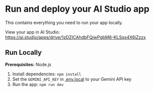 
# Run and deploy your AI Studio app

This contains everything you need to run your app locally.

View your app in AI Studio: https://ai.studio/apps/drive/1zDZICAhdbFQiwPgbM6-KLSqs4X6iZzzx

## Run Locally

**Prerequisites:**  Node.js


1. Install dependencies:
   `npm install`
2. Set the `GEMINI_API_KEY` in [.env.local](.env.local) to your Gemini API key
3. Run the app:
   `npm run dev`
